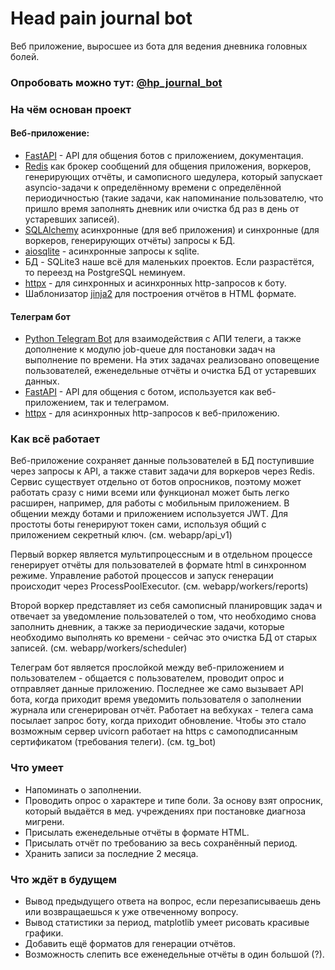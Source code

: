 # Head pain journal bot
Веб приложение, выросшее из бота для ведения дневника головных болей.

### Опробовать можно тут: [@hp_journal_bot](https://t.me/hp_journal_bot)

### На чём основан проект

#### Веб-приложение:
- [FastAPI](https://fastapi.tiangolo.com/) - API для общения ботов с приложением, документация.
- [Redis](https://github.com/redis/redis) как брокер сообщений для общения приложения, воркеров, генерирующих отчёты, и самописного шедулера, который запускает asyncio-задачи к определённому времени с определённой периодичностью (такие задачи, как напоминание пользователю, что пришло время заполнять дневник или очистка бд раз в день от устаревших записей).
- [SQLAlchemy](https://www.sqlalchemy.org/) асинхронные (для веб приложения) и синхронные (для воркеров, генерирующих отчёты) запросы к БД.
- [aiosqlite](https://github.com/omnilib/aiosqlite) - асинхронные запросы к sqlite.
- БД - SQLite3 наше всё для маленьких проектов. Если разрастётся, то переезд на PostgreSQL неминуем.
- [httpx](https://www.python-httpx.org/) - для синхронных и асинхронных http-запросов к боту.
- Шаблонизатор [jinja2](https://github.com/pallets/jinja/) для построения отчётов в HTML формате.

#### Телеграм бот
- [Python Telegram Bot](https://github.com/python-telegram-bot/python-telegram-bot) для взаимодействия с АПИ телеги, а также дополнение к модулю job-queue для постановки задач на выполнение по времени. На этих задачах реализовано оповещение пользователей, еженедельные отчёты и очистка БД от устаревших данных.
- [FastAPI](https://fastapi.tiangolo.com/) - API для общения с ботом, используется как веб-приложением, так и телеграмом.
- [httpx](https://www.python-httpx.org/) - для асинхронных http-запросов к веб-приложению.

### Как всё работает
Веб-приложение сохраняет данные пользователей в БД поступившие через запросы к API, а также ставит задачи для воркеров через Redis. Сервис существует отдельно от ботов опросников, поэтому может работать сразу с ними всеми или функционал может быть легко расширен, например, для работы с мобильным приложением. В общении между ботами и приложением используется JWT. Для простоты боты генерируют токен сами, используя общий с приложением секретный ключ. (см. webapp/api_v1)

Первый воркер является мультипроцессным и в отдельном процессе генерирует отчёты для пользователей в формате html в синхронном режиме. Управление работой процессов и запуск генерации происходит через ProcessPoolExecutor. (см. webapp/workers/reports)

Второй воркер представляет из себя самописный планировщик задач и отвечает за уведомление пользователей о том, что необходимо снова заполнить дневник, а также за периодические задачи, которые необходимо выполнять ко времени - сейчас это очистка БД от старых записей. (см. webapp/workers/scheduler)

Телеграм бот является прослойкой между веб-приложением и пользователем - общается с пользователем, проводит опрос и отправляет данные приложению. Последнее же само вызывает API бота, когда приходит время уведомить пользователя о заполнении журнала или сгенерирован отчёт. Работает на вебхуках - телега сама посылает запрос боту, когда приходит обновление. Чтобы это стало возможным сервер uvicorn работает на https с самоподписанным сертификатом (требования телеги). (см. tg_bot)

### Что умеет
- Напоминать о заполнении.
- Проводить опрос о характере и типе боли. За основу взят опросник, который выдаётся в мед. учреждениях при постановке диагноза мигрени.
- Присылать еженедельные отчёты в формате HTML.
- Присылать отчёт по требованию за весь сохранённый период.
- Хранить записи за последние 2 месяца.

### Что ждёт в будущем
- Вывод предыдущего ответа на вопрос, если перезаписываешь день или возвращаешься к уже отвеченному вопросу.
- Вывод статистики за период, matplotlib умеет рисовать красивые графики.
- Добавить ещё форматов для генерации отчётов.
- Возможность слепить все еженедельные отчёты в один большой (?).
